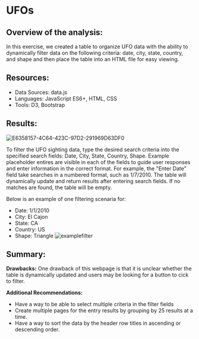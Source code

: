 # **UFOs**

## **Overview of the analysis:**
In this exercise, we created a table to organize UFO data with the ability to dynamically filter data on the following criteria: date, city, state, country, and shape and then place the table into an HTML file for easy viewing. 

## **Resources:**
* Data Sources: data.js
* Languages: JavaScript ES6+, HTML, CSS
* Tools: D3, Bootstrap

## **Results:**
![E6358157-4C64-423C-97D2-291969D63DF0](https://user-images.githubusercontent.com/110875578/198175345-6951974e-0d1b-415b-8214-edae0e2c1837.jpg)

To filter the UFO sighting data, type the desired search criteria into the specified search fields: Date, City, State, Country, Shape. Example placeholder entires are visible in each of the fields to guide user responses and enter information in the correct format. For example, the "Enter Date" field take searches in a numbered format, such as 1/7/2010. The table will dynamically update and return results after entering search fields. If no matches are found, the table will be empty.

Below is an example of one filtering scenaria for: 
* Date: 1/1/2010
* City: El Cajon
* State: CA
* Country: US
* Shape: Triangle
![examplefilter](https://user-images.githubusercontent.com/110875578/199590465-ed6c0919-1319-4311-a61f-99a8226a0a3b.png)


## **Summary:**
**Drawbacks:** One drawback of this webpage is that it is unclear whether the table is dynamically updated and users may be looking for a button to cick to filter. 

**Additional Recommendations:** 
* Have a way to be able to select multiple criteria in the filter fields
* Create multiple pages for the entry results by grouping by 25 results at a time.
* Have a way to sort the data by the header row titles in ascending or descending order.
